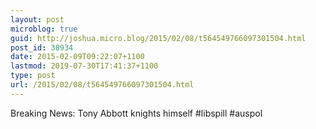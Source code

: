 ```yaml
---
layout: post
microblog: true
guid: http://joshua.micro.blog/2015/02/08/t564549766097301504.html
post_id: 38934
date: 2015-02-09T09:22:07+1100
lastmod: 2019-07-30T17:41:37+1100
type: post
url: /2015/02/08/t564549766097301504.html
---
```

Breaking News: Tony Abbott knights himself #libspill #auspol
